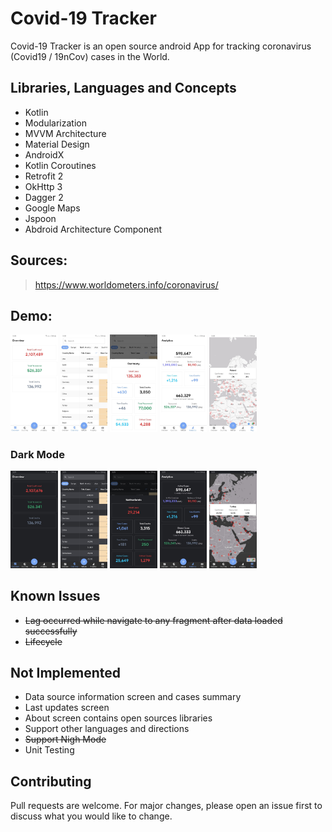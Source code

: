 # Covid-19 Tracker

Covid-19 Tracker is an open source android App for tracking coronavirus (Covid19 / 19nCov) cases in the World.

## Libraries, Languages and Concepts
- Kotlin
- Modularization
- MVVM Architecture
- Material Design
- AndroidX
- Kotlin Coroutines
- Retrofit 2
- OkHttp 3
- Dagger 2
- Google Maps
- Jspoon
- Abdroid Architecture Component

## Sources:
> https://www.worldometers.info/coronavirus/

## Demo:
 <img src="screenshots/screenshot_1.jpg" width="15%" /> <img src="screenshots/screenshot_2.jpg" width="15%" />  <img src="screenshots/screenshot_3.jpg" width="15%" /> <img src="screenshots/screenshot_4.jpg" width="15%" /> <img src="screenshots/screenshot_5.jpg" width="15%" />

### Dark Mode
 <img src="screenshots/dark_screenshot_1.jpg" width="15%" /> <img src="screenshots/dark_screenshot_2.jpg" width="15%" /> <img src="screenshots/dark_screenshot_3.jpg" width="15%" /> <img src="screenshots/dark_screenshot_4.jpg" width="15%" /> <img src="screenshots/dark_screenshot_5.jpg" width="15%" />

## Known Issues
- ~~Lag occurred while navigate to any fragment after data loaded successfully~~
- ~~Lifecycle~~

## Not Implemented
- Data source information screen and cases summary
- Last updates screen
- About screen contains open sources libraries
- Support other languages and directions
- ~~Support Nigh Mode~~
- Unit Testing

## Contributing
Pull requests are welcome. For major changes, please open an issue first to discuss what you would like to change.
